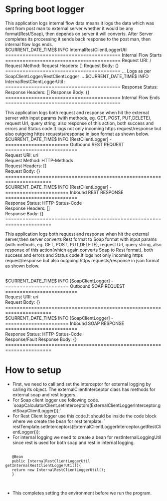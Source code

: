 <h1>Spring boot logger</h1>

<p>
This application logs internal flow data means it logs the data which was sent from post man
to external server whether it would be any format(Rest/Soap), then depends on server it will converts.
After Server completes its processing it sends back response to the post man, then internal flow logs ends.
<br>
$CURRENT_DATE_TIME$  INFO InternalRestClientLoggerUtil
======================================== Internal Flow Starts ========================================
Request URI: /<uri>
Request Method: <HTTP METHODS>
Request Headers: []
Request Body: {}
========================================
...
Logs as per SoapClientLogger/RestClientLogger
...
$CURRENT_DATE_TIME$  INFO InternalRestClientLoggerUtil     :
========================================
Response Status: <HTTP STATUS CODE>
Response Headers: []
Response Body: {}
======================================== Internal Flow Ends ========================================
</p>


<p>This application logs both request and response when hit the external server
with input params (with methods, eg. GET, POST, PUT,DELETE), request Url, query string,
also response of this action, both success and errors and Status code.It logs not only
incoming https request/response but also outgoing https requests/response in json format as shown below.<br>
$CURRENT_DATE_TIME$ INFO [RestClientLogger] -<br>
====================== Outbound REST REQUEST =========================<br>
Request URI: uri<br>
Request Method: HTTP-Methods<br>
Request Headers: []<br>
Request Body: {}<br>
======================================================================<br>
$CURRENT_DATE_TIME$ INFO [RestClientLogger] -<br>
====================== Inbound REST RESPONSE =========================<br>
Response Status: HTTP-Status-Code<br>
Response Headers: []<br>
Response Body: {}<br>
======================================================================<br>
</p>
This application logs both request and response when hit the external server,then server converts Rest format
to Soap format with input params (with methods, eg. GET, POST, PUT,DELETE), request Url, query string,
also response of this action(which again converts Soap to Rest format), both success and errors and Status code.It logs not only
incoming https request/response but also outgoing https requests/response in json format as shown below.
<p>
<br>
$CURRENT_DATE_TIME$ INFO [SoapClientLogger] -<br>
====================== Outbound SOAP REQUEST =========================<br>
Request URI: uri<br>
Request Body: {}<br>
======================================================================<br>
$CURRENT_DATE_TIME$ INFO [SoapClientLogger] -<br>
====================== Inbound SOAP RESPONSE =========================<br>
Response Status: HTTP-Status-Code<br>
Response/Fault Response Body: {}<br>
======================================================================<br>
</p>



<h1>How to setup</h1>
<ul>
       <li>
 First, we need to call and set the interceptor for external logging by calling its object.
              The externalClientInterceptor class has methods for external soap and rest loggers.</li>
       <li>
 For Soap client logger use following code.
              `soapCalculatorClient.setInterceptors(ExternalClientLoggerInterceptor.getSoapClientLogger());`</li>
       <li>
 For Rest Client logger use this code.It should be inside the code block where we create the bean for rest template.
              ` restTemplate.setInterceptors(ExternalClientLoggerInterceptor.getRestClientLogger());</li>
       <li>
 For internal logging we need to create a bean for restInternalLoggingUtil since rest is used for both soap and rest in
              internal logging.</li>
       </ul>
  <pre>
  <code>
   @Bean
   public InternalRestClientLoggerUtil getInternalRestClientLoggerUtil(){
   return new InternalRestClientLoggerUtil();
   }
   </code>
   </pre>
   <ul>
   <li>
    This completes setting the environment before we run the program.
    </li>
    </ul>






